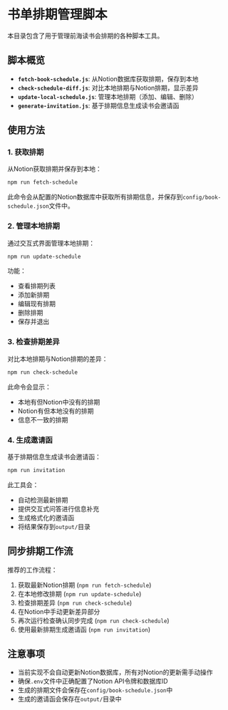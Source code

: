 # 书单排期管理脚本

本目录包含了用于管理前海读书会排期的各种脚本工具。

## 脚本概览

- **`fetch-book-schedule.js`**: 从Notion数据库获取排期，保存到本地
- **`check-schedule-diff.js`**: 对比本地排期与Notion排期，显示差异
- **`update-local-schedule.js`**: 管理本地排期（添加、编辑、删除）
- **`generate-invitation.js`**: 基于排期信息生成读书会邀请函

## 使用方法

### 1. 获取排期

从Notion获取排期并保存到本地：

```bash
npm run fetch-schedule
```

此命令会从配置的Notion数据库中获取所有排期信息，并保存到`config/book-schedule.json`文件中。

### 2. 管理本地排期

通过交互式界面管理本地排期：

```bash
npm run update-schedule
```

功能：
- 查看排期列表
- 添加新排期
- 编辑现有排期
- 删除排期
- 保存并退出

### 3. 检查排期差异

对比本地排期与Notion排期的差异：

```bash
npm run check-schedule
```

此命令会显示：
- 本地有但Notion中没有的排期
- Notion有但本地没有的排期
- 信息不一致的排期

### 4. 生成邀请函

基于排期信息生成读书会邀请函：

```bash
npm run invitation
```

此工具会：
- 自动检测最新排期
- 提供交互式问答进行信息补充
- 生成格式化的邀请函
- 将结果保存到`output/`目录

## 同步排期工作流

推荐的工作流程：

1. 获取最新Notion排期 (`npm run fetch-schedule`)
2. 在本地修改排期 (`npm run update-schedule`)
3. 检查排期差异 (`npm run check-schedule`)
4. 在Notion中手动更新差异部分
5. 再次运行检查确认同步完成 (`npm run check-schedule`)
6. 使用最新排期生成邀请函 (`npm run invitation`)

## 注意事项

- 当前实现不会自动更新Notion数据库，所有对Notion的更新需手动操作
- 确保`.env`文件中正确配置了Notion API令牌和数据库ID
- 生成的排期文件会保存在`config/book-schedule.json`中
- 生成的邀请函会保存在`output/`目录中 